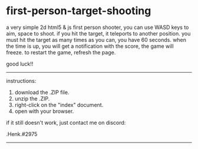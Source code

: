 # first-person-target-shooting
a very simple 2d html5 &amp; js first person shooter, you can use WASD keys to aim, space to shoot.
if you hit the target, it teleports to another position.
you must hit the target as many times as you can, you have 60 seconds.
when the time is up, you will get a notification with the score, the game will freeze.
to restart the game, refresh the page.


good luck!!




--------------------------------------------------
instructions:

1. download the .ZIP file.
2. unzip the .ZIP.
3. right-click on the "index" document.
4. open with your browser.

if it still doesn't work, just contact me on discord:

.Henk.#2975

---------------------------------------------------

